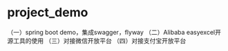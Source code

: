 # project_demo
（一）spring boot demo，集成swagger，flyway
（二）Alibaba easyexcel开源工具的使用
（三）对接微信开放平台
（四）对接支付宝开放平台
